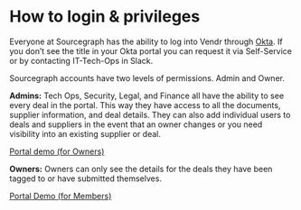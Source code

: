 # How to login & privileges

Everyone at Sourcegraph has the ability to log into Vendr through [Okta](../okta.md). If you don’t see the title in your Okta portal you can request it via Self-Service or by contacting IT-Tech-Ops in Slack.

Sourcegraph accounts have two levels of permissions. Admin and Owner.

**Admins:** Tech Ops, Security, Legal, and Finance all have the ability to see every deal in the portal. This way they have access to all the documents, supplier information, and deal details. They can also add individual users to deals and suppliers in the event that an owner changes or you need visibility into an existing supplier or deal.

[Portal demo (for Owners)](https://vimeo.com/manage/videos/587862448/92ba767008)

**Owners:** Owners can only see the details for the deals they have been tagged to or have submitted themselves.

[Portal Demo (for Members)](https://vimeo.com/manage/videos/587870593/695eac85be)


